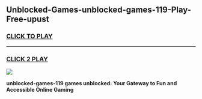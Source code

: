 
## Unblocked-Games-unblocked-games-119-Play-Free-upust
<h3>
<a href="https://premium76.site?title=unblocked-games-119&ref=20M">CLICK TO PLAY</a></h3>
<hr>

<h3>
<a href="https://premium76.site?title=unblocked-games-119&ref=20M">CLICK 2 PLAY</a>
  
</h3>

<a href="https://premium76.site?title=unblocked-games-119&ref=19M"><img src="https://clearcache.store/games.png"></a>


**unblocked-games-119 games unblocked: Your Gateway to Fun and Accessible Online Gaming**
